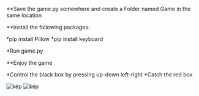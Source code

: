 **Save the game.py somewhere and create a Folder named Game in the same location

**Install the following packages:

*pip install Pillow
*pip install keyboard

*Run game.py

**Enjoy the game

*Control the black box by pressing up-down left-right
*Catch the red box

![kép](https://github.com/Khealim/ExplorerGame/assets/83818858/e603e4ce-ae7f-4ce1-9ff0-c81d76cc0f72)
![kép](https://github.com/Khealim/ExplorerGame/assets/83818858/2d68f823-2317-4b99-b6c6-92fa5dbe4ee4)
